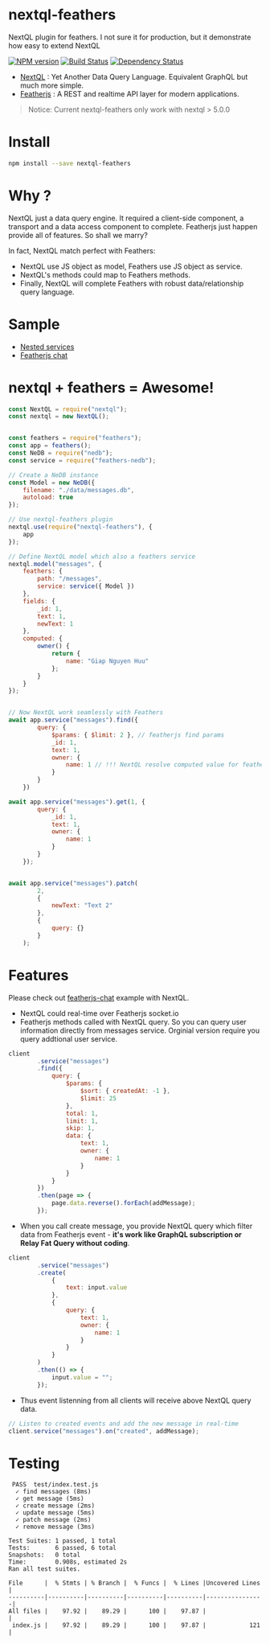 # nextql-feathers
NextQL plugin for feathers. I  not sure it for production, but it demonstrate how easy to extend NextQL 

[![NPM version][npm-image]][npm-url] [![Build Status][travis-image]][travis-url] [![Dependency Status][daviddm-image]][daviddm-url]

* [NextQL](https://github.com/giapnguyen74/nextql) : Yet Another Data Query Language. Equivalent GraphQL but much more simple.
* [Featherjs](https://github.com/feathersjs/feathers) : A REST and realtime API layer for modern applications. 

> Notice: Current nextql-feathers only work with nextql > 5.0.0

# Install
```sh
npm install --save nextql-feathers
```

# Why ?
NextQL just a data query engine. It required a client-side component, a transport and a data access component to complete. Featherjs just happen provide all of features. So shall we marry? 

In fact, NextQL match perfect with Feathers:
* NextQL use JS object as model, Feathers use JS object as service.
* NextQL's methods could map to Feathers methods.
* Finally, NextQL will complete Feathers with robust data/relationship query language.

# Sample
* [Nested services](https://github.com/giapnguyen74/nextql-feathers/tree/master/samples/posts)
* [Featherjs chat](https://github.com/giapnguyen74/nextql-feathers/tree/master/samples/chat)

# nextql + feathers = Awesome!

```js
const NextQL = require("nextql");
const nextql = new NextQL();


const feathers = require("feathers");
const app = feathers();
const NeDB = require("nedb");
const service = require("feathers-nedb");

// Create a NeDB instance
const Model = new NeDB({
	filename: "./data/messages.db",
	autoload: true
});

// Use nextql-feathers plugin 
nextql.use(require("nextql-feathers"), {
	app
});

// Define NextQL model which also a feathers service
nextql.model("messages", {
	feathers: {
		path: "/messages",
		service: service({ Model })
	},
	fields: {
		_id: 1,
		text: 1,
		newText: 1
	},
	computed: {
		owner() {
			return {
				name: "Giap Nguyen Huu"
			};
		}
	}
});


// Now NextQL work seamlessly with Feathers
await app.service("messages").find({
		query: {
			$params: { $limit: 2 }, // featherjs find params
			_id: 1,
			text: 1,
			owner: {
				name: 1 // !!! NextQL resolve computed value for featherjs
			}
		}
	})

await app.service("messages").get(1, {
		query: {
			_id: 1,
			text: 1,
			owner: {
				name: 1
			}
		}
	});


await app.service("messages").patch(
		2,
		{
			newText: "Text 2"
		},
		{
			query: {}
		}
	);
```

# Features
Please check out [featherjs-chat](https://github.com/giapnguyen74/nextql-feathers/tree/master/samples/chat) example with NextQL.
* NextQL could real-time over Featherjs socket.io
* Featherjs methods called with NextQL query. So you can query user information directly from messages service. Orginial version require you query addtional user service.
```js
client
		.service("messages")
		.find({
			query: {
				$params: {
					$sort: { createdAt: -1 },
					$limit: 25
				},
				total: 1,
				limit: 1,
				skip: 1,
				data: {
					text: 1,
					owner: {
						name: 1
					}
				}
			}
		})
		.then(page => {
			page.data.reverse().forEach(addMessage);
		});
```

* When you call create message, you provide NextQL query which filter data from Featherjs event - **it's work like GraphQL subscription or Relay Fat Query without coding**.
```js
client
		.service("messages")
		.create(
			{
				text: input.value
			},
			{
				query: {
					text: 1,
					owner: {
						name: 1
					}
				}
			}
		)
		.then(() => {
			input.value = "";
		});
```

* Thus event listenning from all clients will receive above NextQL query data.
```js
// Listen to created events and add the new message in real-time
client.service("messages").on("created", addMessage);
```


# Testing
```
 PASS  test/index.test.js
  ✓ find messages (8ms)
  ✓ get message (5ms)
  ✓ create message (2ms)
  ✓ update message (5ms)
  ✓ patch message (2ms) 
  ✓ remove message (3ms)

Test Suites: 1 passed, 1 total
Tests:       6 passed, 6 total
Snapshots:   0 total
Time:        0.908s, estimated 2s
Ran all test suites.

File      |  % Stmts | % Branch |  % Funcs |  % Lines |Uncovered Lines |
----------|----------|----------|----------|----------|----------------|
All files |    97.92 |    89.29 |      100 |    97.87 |                |
 index.js |    97.92 |    89.29 |      100 |    97.87 |            121 |

```


[npm-image]: https://badge.fury.io/js/nextql-feath.svg
[npm-url]: https://npmjs.org/package/nextql-feathers
[travis-image]: https://travis-ci.org/giapnguyen74/nextql-feathers.svg?branch=master
[travis-url]: https://travis-ci.org/giapnguyen74/nextql-feathers
[daviddm-image]: https://david-dm.org/giapnguyen74/nextql-feathers.svg?theme=shields.io
[daviddm-url]: https://david-dm.org/giapnguyen74/nextql-feathers
